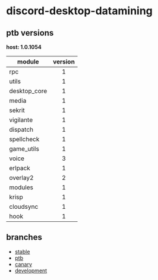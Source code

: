 # discord-desktop-datamining

## ptb versions

**host: 1.0.1054**

| module | version |
| ------ | :-----: |
| rpc | 1 |
| utils | 1 |
| desktop_core | 1 |
| media | 1 |
| sekrit | 1 |
| vigilante | 1 |
| dispatch | 1 |
| spellcheck | 1 |
| game_utils | 1 |
| voice | 3 |
| erlpack | 1 |
| overlay2 | 2 |
| modules | 1 |
| krisp | 1 |
| cloudsync | 1 |
| hook | 1 |

## branches

- [stable](https://github.com/OpenAsar/discord-desktop-datamining/tree/stable)
- [ptb](https://github.com/OpenAsar/discord-desktop-datamining/tree/ptb)
- [canary](https://github.com/OpenAsar/discord-desktop-datamining/tree/canary)
- [development](https://github.com/OpenAsar/discord-desktop-datamining/tree/development)